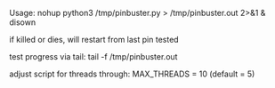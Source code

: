 Usage: nohup python3 /tmp/pinbuster.py > /tmp/pinbuster.out 2>&1 &
disown

if killed or dies, will restart from last pin tested

test progress via tail: tail -f /tmp/pinbuster.out

adjust script for threads through: MAX_THREADS = 10  (default = 5)
